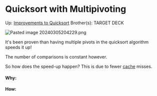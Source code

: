 # Quicksort with Multipivoting

Up: [Improvements to Quicksort](improvements_to_quicksort)
Brother(s):
TARGET DECK

![Pasted image 20240305204229.png](pasted_image_20240305204229.png)

It's been proven than having multiple pivots in the quicksort algorithm speeds it up!

The number of comparisons is constant however.

So how does the speed-up happen? This is due to fewer [cache](cache) misses.

































#### Why:
#### How:









